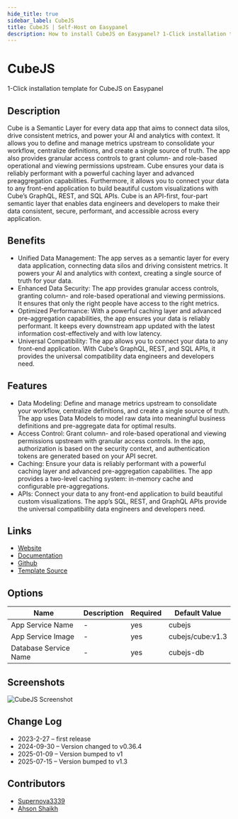```yaml
---
hide_title: true
sidebar_label: CubeJS
title: CubeJS | Self-Host on Easypanel
description: How to install CubeJS on Easypanel? 1-Click installation template for CubeJS on Easypanel
---
```


<!-- generated -->

# CubeJS

1-Click installation template for CubeJS on Easypanel

## Description

Cube is a Semantic Layer for every data app that aims to connect data silos, drive consistent metrics, and power your AI and analytics with context. It allows you to define and manage metrics upstream to consolidate your workflow, centralize definitions, and create a single source of truth. The app also provides granular access controls to grant column- and role-based operational and viewing permissions upstream. Cube ensures your data is reliably performant with a powerful caching layer and advanced preaggregation capabilities. Furthermore, it allows you to connect your data to any front-end application to build beautiful custom visualizations with Cube’s GraphQL, REST, and SQL APIs. Cube is an API-first, four-part semantic layer that enables data engineers and developers to make their data consistent, secure, performant, and accessible across every application.

## Benefits

- Unified Data Management: The app serves as a semantic layer for every data application, connecting data silos and driving consistent metrics. It powers your AI and analytics with context, creating a single source of truth for your data.
- Enhanced Data Security: The app provides granular access controls, granting column- and role-based operational and viewing permissions. It ensures that only the right people have access to the right metrics.
- Optimized Performance: With a powerful caching layer and advanced pre-aggregation capabilities, the app ensures your data is reliably performant. It keeps every downstream app updated with the latest information cost-effectively and with low latency.
- Universal Compatibility: The app allows you to connect your data to any front-end application. With Cube’s GraphQL, REST, and SQL APIs, it provides the universal compatibility data engineers and developers need.

## Features

- Data Modeling: Define and manage metrics upstream to consolidate your workflow, centralize definitions, and create a single source of truth. The app uses Data Models to model raw data into meaningful business definitions and pre-aggregate data for optimal results.
- Access Control: Grant column- and role-based operational and viewing permissions upstream with granular access controls. In the app, authorization is based on the security context, and authentication tokens are generated based on your API secret.
- Caching: Ensure your data is reliably performant with a powerful caching layer and advanced pre-aggregation capabilities. The app provides a two-level caching system: in-memory cache and configurable pre-aggregations.
- APIs: Connect your data to any front-end application to build beautiful custom visualizations. The app’s SQL, REST, and GraphQL APIs provide the universal compatibility data engineers and developers need.

## Links

- [Website](https://cube.dev)
- [Documentation](https://cube.dev/docs)
- [Github](https://github.com/cube-js/cube.js)
- [Template Source](https://github.com/easypanel-io/templates/tree/main/templates/cubejs)

## Options

Name | Description | Required | Default Value
-|-|-|-
App Service Name | - | yes | cubejs
App Service Image | - | yes | cubejs/cube:v1.3
Database Service Name | - | yes | cubejs-db

## Screenshots

![CubeJS Screenshot](./assets/screenshot.png)

## Change Log

- 2023-2-27 – first release
- 2024-09-30 – Version changed to v0.36.4
- 2025-01-09 – Version bumped to v1
- 2025-07-15 – Version bumped to v1.3

## Contributors

- [Supernova3339](https://github.com/Supernova3339)
- [Ahson Shaikh](https://github.com/Ahson-Shaikh)
